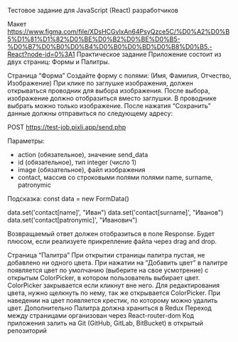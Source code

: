 Тестовое задание для JavaScript (React) разработчиков

Макет
https://www.figma.com/file/XDsHCGvlxAn64PsyQzce5C/%D0%A2%D0%B5%D1%81%D1%82%D0%BE%D0%B2%D0%BE%D0%B5-%D0%B7%D0%B0%D0%B4%D0%B0%D0%BD%D0%B8%D0%B5.-React?node-id=0%3A1
Практическое задание
Приложение состоит из двух страниц: Формы и Палитры.

Страница “Форма”
Создайте форму с полями: (Имя, Фамилия, Отчество, Изображение)
При клике по заглушке изображения, должен открываться проводник для выбора изображения. После выбора, изображение должно отобразиться вместо заглушки. В проводнике выбрать можно только изображение.
После нажатия “Сохранить” данные должны отправиться по следующему адресу:

POST https://test-job.pixli.app/send.php

Параметры:
- action (обязательное), значение send_data
- id (обязательное), тип integer (число 1)
- image (обязательное), файл изображения
- contact, массив со строковыми полями полями name, surname, patronymic


Подсказка:
const data = new FormData()

data.set('contact[name]', "Иван")
data.set('contact[surname]', "Иванов")
data.set('contact[patronymic]', "Иванович")


Возвращаемый ответ должен отобразиться в поле Response.
Будет плюсом, если реализуете прикрепление файла через drag and drop.

Страница “Палитра”
При открытии страницы палитра пустая, не добавлено ни одного цвета.
При нажатии на “Добавить цвет” в палитре появляется цвет по умолчанию (выберите на свое усмотрение) с открытым ColorPicker, в котором пользователь выбирает цвет.
ColorPicker закрывается если кликнут вне него.
Для редактирования цвета, нужно щелкнуть по нему, так же открывается ColorPicker.
При наведении на цвет появляется крестик, по которому можно удалить цвет.
Дополнительно
Палитра должна храниться в Redux
Переход между страницами организован через React-router-dom
Код приложения залить на Git (GitHub, GitLab, BitBucket) в открытый репозиторий
